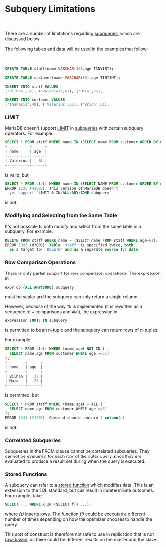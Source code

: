 # Subquery Limitations

<br><br>
There are a number of limitations regarding [subqueries](/sql-statements-structure/sql-statements/data-manipulation/selecting-data/joins-subqueries/subqueries/), which are discussed below.
<br><br>
The following tables and data will be used in the examples that follow: 
<br><br><br>

```sql
CREATE TABLE staff(name VARCHAR(10),age TINYINT);

CREATE TABLE customer(name VARCHAR(10),age TINYINT);
```

```sql
INSERT INTO staff VALUES 
('Bilhah',37), ('Valerius',61), ('Maia',25);

INSERT INTO customer VALUES 
('Thanasis',48), ('Valerius',61), ('Brion',51);
```

### LIMIT

MariaDB  doesn't support [LIMIT](/sql-statements-structure/sql-statements/data-manipulation/selecting-data/limit/) in [subqueries](/sql-statements-structure/sql-statements/data-manipulation/selecting-data/joins-subqueries/subqueries/) with certain subquery operators. For example:

```sql
SELECT * FROM staff WHERE name IN (SELECT name FROM customer ORDER BY name);
+----------+------+
| name     | age  |
+----------+------+
| Valerius |   61 |
+----------+------+
```

is valid, but

```sql
SELECT * FROM staff WHERE name IN (SELECT NAME FROM customer ORDER BY name LIMIT 1);
ERROR 1235 (42000): This version of MariaDB doesn't 
  yet support 'LIMIT & IN/ALL/ANY/SOME subquery'
```

is not.

### Modifying and Selecting from the Same Table

It's not possible to both modify and select from the same table in a subquery. For example:

```sql
DELETE FROM staff WHERE name = (SELECT name FROM staff WHERE age=61);
ERROR 1093 (HY000): Table 'staff' is specified twice, both 
  as a target for 'DELETE' and as a separate source for data
```

### Row Comparison Operations

There is only partial support for row comparison operations. The expression in

```sql
expr op {ALL|ANY|SOME} subquery,
```

must be scalar and the subquery can only return a single column.

However, because of the way `IN` is implemented (it is rewritten as a sequence of `=` comparisons and `AND`), the expression in

```sql
expression [NOT] IN subquery
```

is permitted to be an n-tuple and the subquery can return rows of n-tuples.

For example:

```sql
SELECT * FROM staff WHERE (name,age) NOT IN (
  SELECT name,age FROM customer WHERE age >=51]
);
+--------+------+
| name   | age  |
+--------+------+
| Bilhah |   37 |
| Maia   |   25 |
+--------+------+
```

is permitted, but

```sql
SELECT * FROM staff WHERE (name,age) = ALL (
  SELECT name,age FROM customer WHERE age >=51
);
ERROR 1241 (21000): Operand should contain 1 column(s)
```

is not.

### Correlated Subqueries

Subqueries in the FROM clause cannot be correlated subqueries. They cannot be evaluated for each row of the outer query since they are evaluated to produce a result set during when the query is executed.

### Stored Functions

A subquery can refer to a [stored function](/programming-customizing-mariadb/stored-routines/stored-functions/) which modifies data. This is an extension to the SQL standard, but can result in indeterminate outcomes. For example, take:

```sql
SELECT ... WHERE x IN (SELECT f() ...);
```

where <em>f()</em> inserts rows. The function <em>f()</em> could be executed a different number of times depending on how the optimizer chooses to handle the query.

This sort of construct is therefore not safe to use in replication that is not [row-based](/mariadb-administration/server-monitoring-logs/binary-log/binary-log-formats/), as there could be different results on the master and the slave.